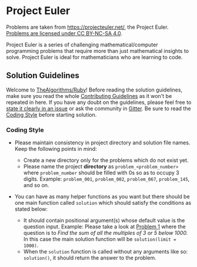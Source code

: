 # Project Euler

Problems are taken from https://projecteuler.net/, the Project Euler. [Problems are licensed under CC BY-NC-SA 4.0](https://projecteuler.net/copyright).

Project Euler is a series of challenging mathematical/computer programming problems that require more than just mathematical
insights to solve. Project Euler is ideal for mathematicians who are learning to code.

## Solution Guidelines

Welcome to [TheAlgorithms/Ruby](https://github.com/TheAlgorithms/Ruby)! Before reading the solution guidelines, make sure you read the whole [Contributing Guidelines](https://github.com/TheAlgorithms/Ruby/blob/master/CONTRIBUTING.md) as it won't be repeated in here. If you have any doubt on the guidelines, please feel free to [state it clearly in an issue](https://github.com/TheAlgorithms/Ruby/issues/new) or ask the community in [Gitter](https://gitter.im/TheAlgorithms). Be sure to read the [Coding Style](https://github.com/TheAlgorithms/Ruby/blob/master/project_euler/README.md#coding-style) before starting solution.

### Coding Style

- Please maintain consistency in project directory and solution file names. Keep the following points in mind:

  - Create a new directory only for the problems which do not exist yet.
  - Please name the project **directory** as `problem_<problem_number>` where `problem_number` should be filled with 0s so as to occupy 3 digits. Example: `problem_001`, `problem_002`, `problem_067`, `problem_145`, and so on.

- You can have as many helper functions as you want but there should be one main function called `solution` which should satisfy the conditions as stated below:
  - It should contain positional argument(s) whose default value is the question input. Example: Please take a look at [Problem 1](https://projecteuler.net/problem=1) where the question is to _Find the sum of all the multiples of 3 or 5 below 1000._ In this case the main solution function will be `solution(limit = 1000)`.
  - When the `solution` function is called without any arguments like so: `solution()`, it should return the answer to the problem.
